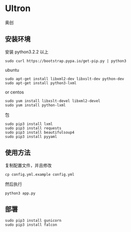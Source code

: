 # Ultron
奥创

## 安装环境


安装 python3.2.2 以上

```
sudo curl https://bootstrap.pypa.io/get-pip.py | python3
```

ubuntu

```
sudo apt-get install libxml2-dev libxslt-dev python-dev
sudo apt-get install python3-lxml
```

or centos
```
sudo yum install libxslt-devel libxml2-devel
sudo yum install python-lxml
```

包

```
sudo pip3 install lxml
sudo pip3 install requests
sudo pip3 install beautifulsoup4
sudo pip3 install pyyaml
```

## 使用方法

复制配置文件，并且修改

```
cp config.yml.example config.yml
```

然后执行

```
python3 app.py
```

## 部署

```
sudo pip3 install gunicorn
sudo pip3 install falcon
```
